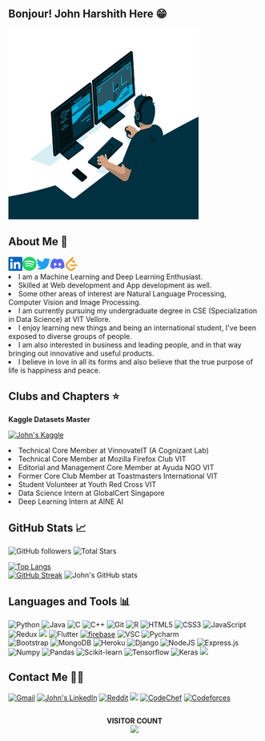 ## Bonjour! John Harshith Here 😁
<div class="container">
<img alt="GIF" src="Icons/code.gif?raw=true" width="380" height="380"/>
<!-- <img alt="GIF" src="Icons/JohnHarshith.png?raw=true" width="380" height="380"/> -->
</div>

## About Me 💌
<p>
  <a href="https://www.linkedin.com/in/johnharshith-prince/"><img align="left" alt="John's LinkedIn" height="28" width="28px" src="Icons/linkedin.svg" /></a>
  <a href="https://open.spotify.com/user/m91c9rh6e53npwij3606kpo4p"><img align="left" alt="John's Spotify" height="28" width="28px" src="Icons/music.svg" /></a>
  <a href="https://twitter.com/JohnTheCupid"><img align="left" alt="John's Twitter" height="28" width="28px" src="Icons/birdapp.svg" /></a>
  <a href="https://discord.gg/DBERmUJq"><img align="left" alt="John's Discord" height="28" width="28px" src="Icons/discord.svg"/></a>
  <a href="https://leetcode.com/JohnHarshith/" target="blank"><img align="left" src="Icons/leetcode.svg" alt="John" height="28" width="28px" /></a>
<br> 
  <li>I am a Machine Learning and Deep Learning Enthusiast.</li>
  <li>Skilled at Web development and App development as well.</li>
  <li>Some other areas of interest are Natural Language Processing, Computer Vision and Image Processing.</li>
  <li>I am currently pursuing my undergraduate degree in CSE (Specialization in Data Science) at VIT Vellore.</li>
  <li>I enjoy learning new things and being an international student, I've been exposed to diverse groups of people.</li>
  <li>I am also interested in business and leading people, and in that way bringing out innovative and useful products.</li>
  <li>I believe in love in all its forms and also believe that the true purpose of life is happiness and peace.</li>
</p>

## Clubs and Chapters ⭐️
<p>
  
**Kaggle Datasets Master**

<a href="https://www.kaggle.com/johnharshith"><img height="28" alt="John's Kaggle" src="https://road-to-kaggle-grandmaster.vercel.app/api/simple/johnharshith"/></a>
  <li>Technical Core Member at VinnovateIT (A Cognizant Lab)</li>
  <li>Technical Core Member at Mozilla Firefox Club VIT</li>
  <li>Editorial and Management Core Member at Ayuda NGO VIT</li>
  <li>Former Core Club Member at Toastmasters International VIT</li>
  <li>Student Volunteer at Youth Red Cross VIT</li>
  <li>Data Science Intern at GlobalCert Singapore</li>
  <li>Deep Learning Intern at AINE AI</li>
</p>

## GitHub Stats 📈
<p>
  <img alt="GitHub followers" src="https://img.shields.io/github/followers/JohnHarshith?label=FOLLOWERS"> 
  <img src="https://img.shields.io/github/stars/JohnHarshith?label=STARS" alt="Total Stars">
</p>

[![Top Langs](https://github-readme-stats.vercel.app/api/top-langs/?username=JohnHarshith&layout=compact&theme=discord_old_blurple)](https://github.com/JohnHarshith/github-readme-stats)
<br>
[![GitHub Streak](https://github-readme-streak-stats.herokuapp.com/?user=JohnHarshith&theme=blood-dark)](https://git.io/streak-stats)
![John's GitHub stats](https://github-readme-stats.vercel.app/api?username=JohnHarshith&theme=dracula&show_icons=true&include_all_commits=true)

## Languages and Tools 📊
<p>
  <img alt="Python" height="28" src="https://img.shields.io/badge/python-%2314354C.svg?&style=for-the-badge&logo=python&logoColor=yellow"/>
  <img alt="Java" height="28" src="https://img.shields.io/badge/java-%23ED8B00.svg?&style=for-the-badge&logo=java&logoColor=blue"/>
  <img alt="C" height="28" src="https://img.shields.io/badge/c-%2300599C.svg?&style=for-the-badge&logo=c&logoColor=white"/>
  <img alt="C++" height="28" src="https://img.shields.io/badge/c++-%2300599C.svg?&style=for-the-badge&logo=c%2B%2B&ogoColor=white"/>
  <img alt="Git" height="28" src="https://img.shields.io/badge/git-%23F05033.svg?&style=for-the-badge&logo=git&logoColor=white"/>
  <img alt="R" height="28" src="https://img.shields.io/badge/R-276DC3?style=for-the-badge&logo=r&logoColor=yellow"/>
  <img alt="HTML5" height="28" src="https://img.shields.io/badge/html5-%23E34F26.svg?&style=for-the-badge&logo=html5&logoColor=white"/>
  <img alt="CSS3" height="28" src="https://img.shields.io/badge/css3-%231572B6.svg?&style=for-the-badge&logo=css3&logoColor=white"/>
  <img alt="JavaScript" height="28" src="https://img.shields.io/badge/javascript-F7DF1E?style=for-the-badge&logo=javascript&logoColor=black"/>
  <br>
<!--   <img alt="React-Native" height="28" src="https://img.shields.io/badge/React_Native-20232A?style=for-the-badge&logo=react&logoColor=61DAFB"/> -->
  <img alt="Redux" height="28" src="https://img.shields.io/badge/redux-%23593d88.svg?&style=for-the-badge&logo=redux&logoColor=white"/>
  <img src="https://img.shields.io/badge/react%20-%2300D9FF.svg?&style=for-the-badge&logo=react&logoColor=white"/>
<!--   <img alt="Dart" height="28" src="https://img.shields.io/badge/dart-%230175C2.svg?style=for-the-badge&logo=dart&logoColor=white"/> -->
  <img alt="Flutter" height="28" src="https://img.shields.io/badge/Flutter-%2302569B.svg?style=for-the-badge&logo=Flutter&logoColor=white"/></a> 
  <a href="https://firebase.google.com/" target="_blank"> <img src="https://img.shields.io/badge/firebase-ffca28?style=for-the-badge&logo=firebase&logoColor=white" alt="firebase"/></a>
   <img alt="VSC" height="28"src="https://img.shields.io/badge/Visual_Studio_Code-0078D4?style=for-the-badge&logo=visual%20studio%20code&logoColor=white"/>
   <img alt="Pycharm" height="28" src ="https://img.shields.io/badge/pycharm-143?style=for-the-badge&logo=pycharm&logoColor=black&color=black&labelColor=green"/>
  <br>
  <img alt="Bootstrap" height="28" src="https://img.shields.io/badge/Bootstrap-563D7C?style=for-the-badge&logo=bootstrap&logoColor=white"/>
  <img alt="MongoDB" height="28" src="https://img.shields.io/badge/MongoDB-4EA94B?style=for-the-badge&logo=mongodb&logoColor=white"/>
  <img alt="Heroku" height="28" src="https://img.shields.io/badge/heroku-%23430098.svg?&style=for-the-badge&logo=heroku&logoColor=white"/>
  <img alt="Django" height="28" src="https://img.shields.io/badge/django-%23092E20.svg?&style=for-the-badge&logo=django&logoColor=green"/>
  <img alt="NodeJS" height="28" src="https://img.shields.io/badge/node.js-%2343853D.svg?&style=for-the-badge&logo=node.js&logoColor=white"/>
  <img alt="Express.js" height="28" src="https://img.shields.io/badge/express.js-%23404d59.svg?&style=for-the-badge"/>
  <br>
  <img alt="Numpy" height="28" src="https://img.shields.io/badge/Numpy-777BB4?style=for-the-badge&logo=numpy&logoColor=white"/>
  <img alt="Pandas" height="28" src="https://img.shields.io/badge/Pandas-2C2D72?style=for-the-badge&logo=pandas&logoColor=white"/>
  <img alt="Scikit-learn" height="28" src ="https://img.shields.io/badge/scikit_learn-F7931E?style=for-the-badge&logo=scikit-learn&logoColor=white"/>
  <img alt="Tensorflow" height="28"src="https://img.shields.io/badge/TensorFlow-FF6F00?style=for-the-badge&logo=TensorFlow&logoColor=white"/>
  <img alt="Keras" height="28" src="https://img.shields.io/badge/Keras-D00000?style=for-the-badge&logo=Keras&logoColor=white"/>
  <img src="https://img.shields.io/badge/Pytorch%20-%23FF2812.svg?&style=for-the-badge&logo=Pytorch&logoColor=white" />
</p>

## Contact Me 🤟🏼
<p align="left">
  <a href="mailto: johnhreigns@gmail.com"><img height="28" alt="Gmail" src="https://img.shields.io/badge/Gmail-D14836?style=for-the-badge&logo=gmail&logoColor=white"/></a>
  <a href="https://www.linkedin.com/in/johnharshith-prince/"><img height="28" src="https://img.shields.io/badge/LinkedIn-0077B5?style=for-the-badge&logo=linkedin&logoColor=white" alt="John's LinkedIn"></a>
  <!---<a href="https://www.johnharshith.com"><img height="28" alt="Website" src="https://img.shields.io/badge/website-000000?style=for-the-badge&logo=About.me&logoColor=white"/></a> -->
  <a href="reddit.com/user/JohnnieLove"><img height="28" alt="Reddit" src="https://img.shields.io/badge/Reddit-FF4500?style=for-the-badge&logo=reddit&logoColor=white"/></a>
 <a href="https://www.kaggle.com/johnharshith"><img src="https://img.shields.io/badge/kaggle-%231DA1F2.svg?&style=for-the-badge&logo=kaggle&logoColor=white" height=28></a>
  <a href="https://www.codechef.com/users/johnharshith"><img height="28" alt="CodeChef" src="https://img.shields.io/badge/Codechef-%23B92B27.svg?&style=for-the-badge&logo=Codechef&logoColor=white"/></a>
  <a href="https://codeforces.com/profile/JohnHarshith"><img height="28" alt="Codeforces" src="https://img.shields.io/badge/Codeforces-445f9d?style=for-the-badge&logo=Codeforces&logoColor=white"/></a>
<!--   <a href="https://www.hackerrank.com/JohnHarshith"><img height="28" alt="HackerRank" src="https://img.shields.io/badge/-Hackerrank-2EC866?style=for-the-badge&logo=HackerRank&logoColor=white"/></a> -->
</p>

##
<p align="center"> 
 <b>VISITOR COUNT</b><br>
  <img src="https://profile-counter.glitch.me/JohnHarshith/count.svg"/>
</p>
<!-- John's GitHub Readme (Spreading love <3) -->
